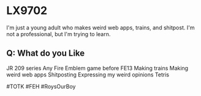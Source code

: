 # LX9702

I'm just a young adult who makes weird web apps, trains, and shitpost.
I'm not a professional, but I'm trying to learn.

## Q: What do you Like
JR 209 series
Any Fire Emblem game before FE13
Making trains
Making weird web apps
Shitposting
Expressing my weird opinions
Tetris

#TOTK #FEH #RoysOurBoy
